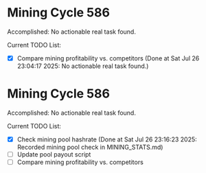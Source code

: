 # Mining Cycle 586

Accomplished: No actionable real task found.

Current TODO List:

- [x] Compare mining profitability vs. competitors  (Done at Sat Jul 26 23:04:17 2025: No actionable real task found.)

# Mining Cycle 586

Accomplished: No actionable real task found.

Current TODO List:

- [x] Check mining pool hashrate  (Done at Sat Jul 26 23:16:23 2025: Recorded mining pool check in MINING_STATS.md)
- [ ] Update pool payout script
- [ ] Compare mining profitability vs. competitors